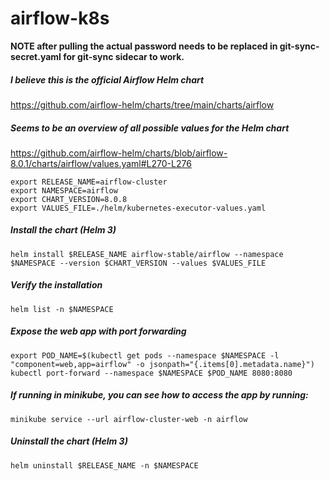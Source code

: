 # airflow-k8s

**NOTE after pulling the actual password needs to be replaced in git-sync-secret.yaml for git-sync sidecar to work.**

##### I believe this is the official Airflow Helm chart
https://github.com/airflow-helm/charts/tree/main/charts/airflow
##### Seems to be an overview of all possible values for the Helm chart
https://github.com/airflow-helm/charts/blob/airflow-8.0.1/charts/airflow/values.yaml#L270-L276

```
export RELEASE_NAME=airflow-cluster
export NAMESPACE=airflow
export CHART_VERSION=8.0.8
export VALUES_FILE=./helm/kubernetes-executor-values.yaml
```

##### Install the chart (Helm 3)
```helm install $RELEASE_NAME airflow-stable/airflow --namespace $NAMESPACE --version $CHART_VERSION --values $VALUES_FILE```

##### Verify the installation
```helm list -n $NAMESPACE```

##### Expose the web app with port forwarding
```
export POD_NAME=$(kubectl get pods --namespace $NAMESPACE -l "component=web,app=airflow" -o jsonpath="{.items[0].metadata.name}")
kubectl port-forward --namespace $NAMESPACE $POD_NAME 8080:8080
```

##### If running in minikube, you can see how to access the app by running:
```minikube service --url airflow-cluster-web -n airflow```

##### Uninstall the chart (Helm 3)
```helm uninstall $RELEASE_NAME -n $NAMESPACE```
